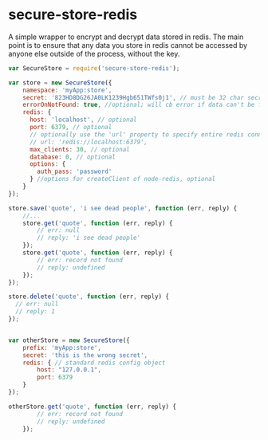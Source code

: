 # secure-store-redis

A simple wrapper to encrypt and decrypt data stored in redis. The main point is to ensure that any data you store in redis cannot be accessed by anyone else outside of the process, without the key.


```javascript
var SecureStore = require('secure-store-redis');

var store = new SecureStore({
    namespace: 'myApp:store',
    secret: '823HD8DG26JA0LK1239Hgb651TWfs0j1', // must be 32 char secret
    errorOnNotFound: true, //optional; will cb error if data can't be found
    redis: {
      host: 'localhost', // optional
      port: 6379, // optional
      // optionally use the 'url' property to specify entire redis connect string
      // url: 'redis://localhost:6379',
      max_clients: 30, // optional
      database: 0, // optional
      options: {
        auth_pass: 'password'
      } //options for createClient of node-redis, optional
    }
});

store.save('quote', 'i see dead people', function (err, reply) {
    //...
    store.get('quote', function (err, reply) {
        // err: null
        // reply: 'i see dead people'
    });
    store.get('quote', function (err, reply) {
        // err: record not found
        // reply: undefined
    });
});

store.delete('quote', function (err, reply) {
  // err: null
  // reply: 1
});


var otherStore = new SecureStore({
    prefix: 'myApp:store',
    secret: 'this is the wrong secret',
    redis: { // standard redis config object
        host: "127.0.0.1",
        port: 6379
    }
});

otherStore.get('quote', function (err, reply) {
        // err: record not found
        // reply: undefined
    });
```
